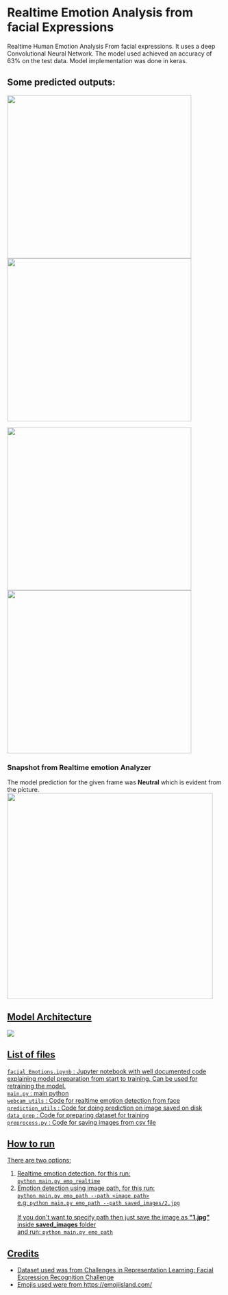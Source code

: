 # Realtime Emotion Analysis from facial Expressions
Realtime Human Emotion Analysis From facial expressions. It uses a deep Convolutional Neural Network.
The model used achieved an accuracy of 63% on the test data.
Model implementation was done in keras.<br>

## Some predicted outputs:
<img src ='media/1.JPG'  width="430" height="380"><img src ='media/2.JPG'  width="430" height="380"/>

<img src ='media/3.JPG'  width="430" height="380"><img src ='media/4.JPG'  width="430" height="380"/>

### Snapshot from Realtime emotion Analyzer
The model prediction for the given frame was **Neutral** which is evident from the picture.<br>
<img src ='media/5.JPG' wdith="640" height="480"/>

## <u>Model Architecture
<img src ='media/model_plot.png' >
  
## <u>List of files
`facial Emotions.ipynb` : 
Jupyter notebook with well documented code explaining model preparation from start to training. Can be used for retraining the model.
<br> `main.py` : main python 
<br> `webcam_utils` :
Code for realtime emotion detection from face
<br> `prediction_utils` :
Code for doing prediction on image saved on disk
<br> `data_prep` :
Code for preparing dataset for training
<br> `preprocess.py` :
Code for saving images from csv file
<br>
  
## How to run
There are two options:
1. Realtime emotion detection, for this run:<br>
```python main.py emo_realtime```<br>
2. Emotion detection using image path, for this run:<br>
```python main.py emo_path --path <image path>```
  <br>e.g: ```python main.py emo_path --path saved_images/2.jpg```
  <br><br>If you don't want to specify path then just save the image as **"1.jpg"** inside **saved_images** folder<br> and run:
  ```python main.py emo_path```

## Credits
- Dataset used was from [Challenges in Representation Learning: Facial Expression Recognition Challenge](https://www.kaggle.com/c/challenges-in-representation-learning-facial-expression-recognition-challenge/data)
- Emojis used were from https://emojiisland.com/
